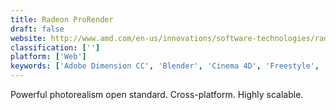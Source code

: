 ```yaml
---
title: Radeon ProRender
draft: false 
website: http://www.amd.com/en-us/innovations/software-technologies/radeon-pro-technologies/radeon-prorender
classification: ['']
platform: ['Web']
keywords: ['Adobe Dimension CC', 'Blender', 'Cinema 4D', 'Freestyle', 'Indigo RT', 'Kerkythea', 'Keyshot', 'LuxCoreRender', 'LuxRender', 'Maxwell Render', 'Maya', 'Octane Render', 'POV-Ray', 'RenderMan', 'Unreal Engine', 'appleseed']
---
```

Powerful photorealism open standard. Cross-platform. Highly scalable.